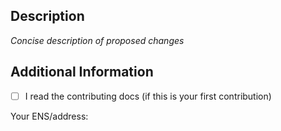 ## Description

_Concise description of proposed changes_

## Additional Information

- [ ] I read the contributing docs (if this is your first contribution)

Your ENS/address:
